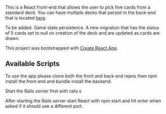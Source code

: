 This is a React front-end that allows the user to pick five cards from a standard deck. You can have multiple decks that persist in the back-end that is located <a href="https://github.com/Rygel-XVI/redtech-api">here</a>.

To be added. Game state persistence. A new migration that has the status of 5 cards set to null on creation of the deck and are updated as cards are drawn.

This project was bootstrapped with [Create React App](https://github.com/facebook/create-react-app).

## Available Scripts

To use the app please clone both the front and back end repos then npm install the front end and bundle install the backend.

Start the Rails server first with rails s

After starting the Rails server start React with npm start and hit enter when asked if it should use a different port.
